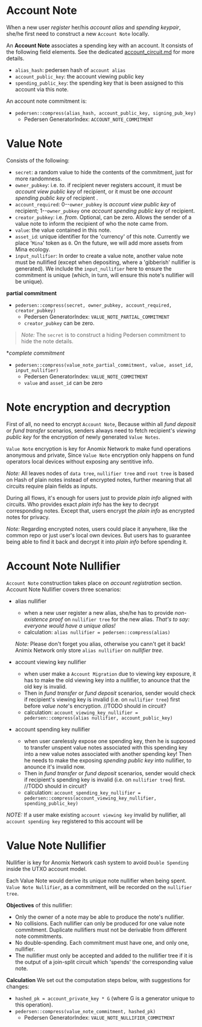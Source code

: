 # Account Note
When a new user _register_ her/his _account alias_ and _spending keypair_, she/he first need to construct a new `Account Note` locally.

An **Account Note** associates a spending key with an account. It consists of the following field elements. See the dedicated [account_circuit.md](./account_circuit.md) for more details.

- `alias_hash`: pedersen hash of `account alias`
- `account_public_key`: the account viewing public key
- `spending_public_key`: the spending key that is been assigned to this account via this note.

An account note commitment is:
- `pedersen::compress(alias_hash, account_public_key, signing_pub_key)`
  - Pedersen GeneratorIndex: `ACCOUNT_NOTE_COMMITMENT`

# Value Note
Consists of the following:

- `secret`: a random value to hide the contents of the
  commitment, just for more randomness.
- `owner_pubkey`: i.e. _to_. if recipient never registers account, it must be _account view public key_ of recipient, or it must be one _account spending public key_ of recipient .
- `account_required`: 0--`owner_pubkey` is _account view public key_ of recipient; 1--`owner_pubkey` one _account spending public key_ of recipient.
- `creator_pubkey`: i.e. _from_. Optional, can be zero. Allows the sender of a value note to inform the recipient of who the note came from.
- `value`: the value contained in this note.
- `asset_id`: unique identifier for the 'currency' of this note. Currently we place '`Mina`' token as `0`. On the future, we will add more assets from Mina ecology.
- `input_nullifier`: In order to create a value note, another value note must be nullified (except when depositing, where a 'gibberish' nullifier is generated). We include the `input_nullifier` here to ensure the commitment is unique (which, in turn, will ensure this note's nullifier will be unique).


**partial commitment**

- `pedersen::compress(secret, owner_pubkey, account_required, creator_pubkey)`
  - Pedersen GeneratorIndex: `VALUE_NOTE_PARTIAL_COMMITMENT`
  - `creator_pubkey` can be zero.

> _Note:_ The `secret` is to construct a hiding Pedersen commitment to hide the note details.

**complete commitment*

- `pedersen::compress(value_note_partial_commitment, value, asset_id, input_nullifier)`
  - Pedersen GeneratorIndex: `VALUE_NOTE_COMMITMENT`
  - `value` and `asset_id` can be zero

# Note encryption and decryption
First of all, no need to encrypt `Account Note`, Because within all _fund deposit_ or _fund transfer_ scenarios, senders always need to fetch recipient's _viewing public key_ for the encryption of newly generated `Value Notes`.

`Value Note` encryption is key for Anomix Network to make fund operations anonymous and private, Since `Value Note` encryption only happens on fund operators local devices without exposing any sentitive info.

_Note:_ All leaves nodes of `data tree`, `nullifier tree` and `root tree` is based on Hash of plain notes instead of encrypted notes, further meaning that all circuits require plain fields as inputs. 

During all flows, it's enough for users just to provide _plain info_ aligned with circuits. Who provides exact _plain info_ has the key to decrypt corresponding notes. Except that, users encrypt the _plain info_ as encrypted notes for privacy.

_Note:_ Regarding encrypted notes, users could place it anywhere, like the common repo or just user's local own devices. But users has to guarantee being able to find it back and decrypt it into _plain info_ before spending it.

# Account Note Nullifier
`Account Note` construction takes place on _account registration_ section.
Account Note Nullifier covers three scenarios:
* alias nullifier
  * when a new user register a new alias, she/he has to provide _non-existence proof_ on `nullifier tree` for the new alias. _That's to say: everyone would have a unique alias!_
  * calculation: `alias nullifier = pedersen::compress(alias)`

  _Note:_ Please don't forget you alias, otherwise you cann't get it back! Animix Network only store `alias nullifier` on _nullifier tree_.

* account viewing key nullifier
  * when user make a `Account Migration` due to viewing key exposure, it has to make the old viewing key into a nullifier, to anounce that the old key is invalid.
  * Then in _fund transfer_ or _fund deposit_ scenarios, sender would check if recipient's viewing key is invalid (i.e. on `nullifier tree`) first before _value note_'s encryption. //TODO should in circuit?
  * calculation: `account_viewing_key_nullifier = pedersen::compress(alias nullifier, account_public_key)`

* account spending key nullifier
  * when user carelessly expose one spending key, then he is supposed to transfer unspent value notes associated with this spending key into a new value notes associated with another spending key! Then he needs to make the exposing _spending public key_ into nullifier, to anounce it's invalid now.
  * Then in _fund transfer_ or _fund deposit_ scenarios, sender would check if recipient's spending key is invalid (i.e. on `nullifier tree`) first.  //TODO should in circuit?
  * calculation: `account_spending_key_nullifier = pedersen::compress(account_viewing_key_nullifier, spending_public_key)`

_NOTE:_ If a user make existing `account viewing key` invalid by nullifier, all `account spending key` registered to this account will be 

# Value Note Nullifier

Nullifier is key for Anomix Network cash system to avoid `Double Spending` inside the UTXO account model.

Each Value Note would derive its unique note nullifier when being spent. `Value Note Nullifier`, as a commitment, will be recorded on the `nullifier tree`.

**Objectives** of this nullifier:

- Only the owner of a note may be able to produce the note's nullifier.
- No collisions. Each nullifier can only be produced for one value note commitment. Duplicate nullifiers must not be derivable from different note commitments.
- No double-spending. Each commitment must have one, and only one, nullifier.
- The nullifier must only be accepted and added to the nullifier tree if it is the output of a join-split circuit which 'spends' the corresponding value note.

**Calculation**
We set out the computation steps below, with suggestions for changes:
- `hashed_pk = account_private_key * G` (where G is a generator unique to this operation).
- `pedersen::compress(value_note_commitment, hashed_pk)`
  - Pedersen GeneratorIndex: `VALUE_NOTE_NULLIFIER_COMMITMENT`


